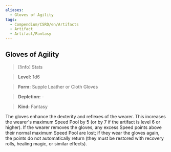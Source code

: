 ```yaml
---
aliases:
  - Gloves of Agility
tags:
  - Compendium/CSRD/en/Artifacts
  - Artifact
  - Artifact/Fantasy
---
```

  
    
## Gloves of Agility    
>[!info] Stats    
> **Level:** 1d6    
> **Form:** Supple Leather or Cloth Gloves    
> **Depletion:** -    
> **Kind:** Fantasy  
    
The gloves enhance the dexterity and reflexes of the wearer. This increases the wearer's maximum Speed Pool by 5 (or by 7 if the artifact is level 6 or higher). If the wearer removes the gloves, any excess Speed points above their normal maximum Speed Pool are lost; if they wear the gloves again, the points do not automatically return (they must be restored with recovery rolls, healing magic, or similar effects).